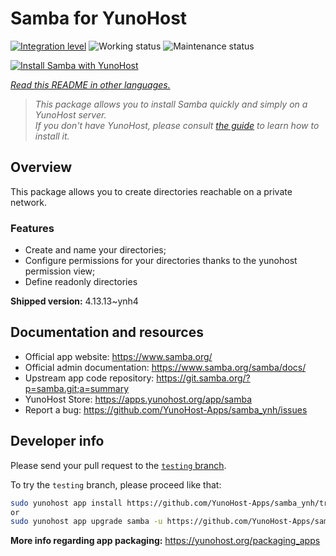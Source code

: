 <!--
N.B.: This README was automatically generated by <https://github.com/YunoHost/apps/tree/master/tools/readme_generator>
It shall NOT be edited by hand.
-->

# Samba for YunoHost

[![Integration level](https://dash.yunohost.org/integration/samba.svg)](https://ci-apps.yunohost.org/ci/apps/samba/) ![Working status](https://ci-apps.yunohost.org/ci/badges/samba.status.svg) ![Maintenance status](https://ci-apps.yunohost.org/ci/badges/samba.maintain.svg)

[![Install Samba with YunoHost](https://install-app.yunohost.org/install-with-yunohost.svg)](https://install-app.yunohost.org/?app=samba)

*[Read this README in other languages.](./ALL_README.md)*

> *This package allows you to install Samba quickly and simply on a YunoHost server.*  
> *If you don't have YunoHost, please consult [the guide](https://yunohost.org/install) to learn how to install it.*

## Overview

This package allows you to create directories reachable on a private network.

### Features

- Create and name your directories;
- Configure permissions for your directories thanks to the yunohost permission view;
- Define readonly directories


**Shipped version:** 4.13.13~ynh4
## Documentation and resources

- Official app website: <https://www.samba.org/>
- Official admin documentation: <https://www.samba.org/samba/docs/>
- Upstream app code repository: <https://git.samba.org/?p=samba.git;a=summary>
- YunoHost Store: <https://apps.yunohost.org/app/samba>
- Report a bug: <https://github.com/YunoHost-Apps/samba_ynh/issues>

## Developer info

Please send your pull request to the [`testing` branch](https://github.com/YunoHost-Apps/samba_ynh/tree/testing).

To try the `testing` branch, please proceed like that:

```bash
sudo yunohost app install https://github.com/YunoHost-Apps/samba_ynh/tree/testing --debug
or
sudo yunohost app upgrade samba -u https://github.com/YunoHost-Apps/samba_ynh/tree/testing --debug
```

**More info regarding app packaging:** <https://yunohost.org/packaging_apps>
